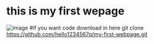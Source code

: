 # this is my first wepage
![image](https://github.com/user-attachments/assets/4375f712-ec0e-4abb-a24c-7c2bece9aa24)
#if you want code download in here
git clone https://github.com/hello1234567q/my-first-webpage.git
